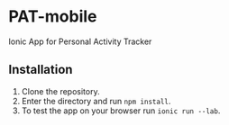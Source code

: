 # PAT-mobile
Ionic App for Personal Activity Tracker

## Installation

1. Clone the repository.
2. Enter the directory and run `npm install`.
3. To test the app on your browser run `ionic run --lab`.
